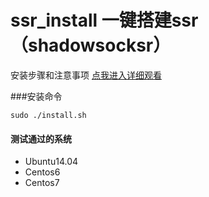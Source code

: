 # ssr_install 一键搭建ssr（shadowsocksr）
安装步骤和注意事项  [点我进入详细观看](http://www.52hhx.com/index/articleDetail/74)

###安装命令 
```shell
sudo ./install.sh
```

#### 测试通过的系统
- Ubuntu14.04 
- Centos6
- Centos7
